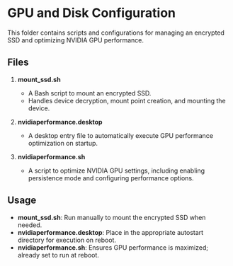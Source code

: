 # GPU and Disk Configuration

This folder contains scripts and configurations for managing an encrypted SSD and optimizing NVIDIA GPU performance.

## Files

1. **mount_ssd.sh**
   - A Bash script to mount an encrypted SSD.
   - Handles device decryption, mount point creation, and mounting the device.

2. **nvidiaperformance.desktop**
   - A desktop entry file to automatically execute GPU performance optimization on startup.

3. **nvidiaperformance.sh**
   - A script to optimize NVIDIA GPU settings, including enabling persistence mode and configuring performance options.

## Usage

- **mount_ssd.sh**: Run manually to mount the encrypted SSD when needed.
- **nvidiaperformance.desktop**: Place in the appropriate autostart directory for execution on reboot.
- **nvidiaperformance.sh**: Ensures GPU performance is maximized; already set to run at reboot.
